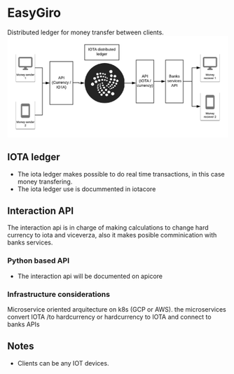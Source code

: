 # EasyGiro

Distributed ledger for money transfer between clients. 
<img src="./EasyGiro.png">


## IOTA ledger

* The iota ledger makes possible to do real time transactions, 
in this case money transfering.  
* The iota ledger use is docummented in iotacore

## Interaction API

The interaction api is in charge of making calculations to change hard currency to 
iota and viceverza, also it makes posible comminication with banks services.  

### Python based API

* The interaction api will be documented on apicore

### Infrastructure considerations 

Microservice oriented arquitecture on k8s (GCP or AWS).
the microservices convert IOTA /to hardcurrency or hardcurrency to IOTA 
and connect to banks APIs


## Notes
* Clients can be any IOT devices. 
